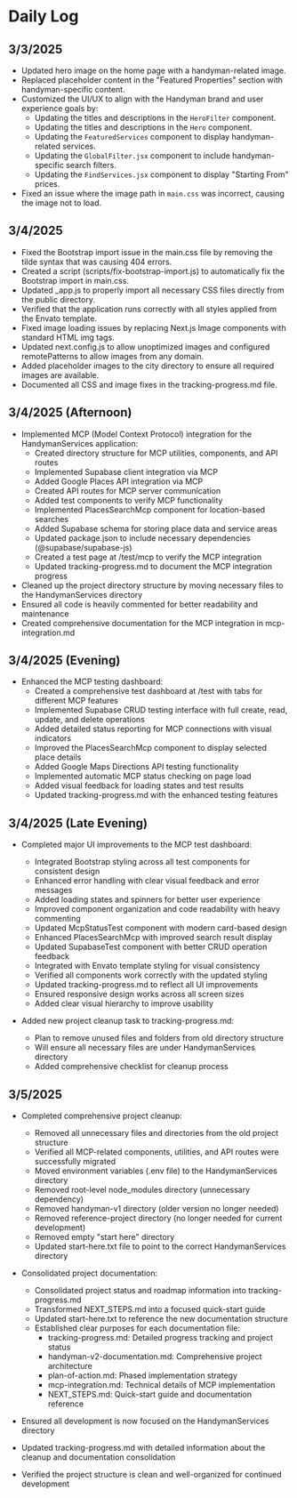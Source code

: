 # Daily Log

## 3/3/2025

- Updated hero image on the home page with a handyman-related image.
- Replaced placeholder content in the "Featured Properties" section with handyman-specific content.
- Customized the UI/UX to align with the Handyman brand and user experience goals by:
    - Updating the titles and descriptions in the `HeroFilter` component.
    - Updating the titles and descriptions in the `Hero` component.
    - Updating the `FeaturedServices` component to display handyman-related services.
    - Updating the `GlobalFilter.jsx` component to include handyman-specific search filters.
    - Updating the `FindServices.jsx` component to display "Starting From" prices.
- Fixed an issue where the image path in `main.css` was incorrect, causing the image not to load.

## 3/4/2025

- Fixed the Bootstrap import issue in the main.css file by removing the tilde syntax that was causing 404 errors.
- Created a script (scripts/fix-bootstrap-import.js) to automatically fix the Bootstrap import in main.css.
- Updated _app.js to properly import all necessary CSS files directly from the public directory.
- Verified that the application runs correctly with all styles applied from the Envato template.
- Fixed image loading issues by replacing Next.js Image components with standard HTML img tags.
- Updated next.config.js to allow unoptimized images and configured remotePatterns to allow images from any domain.
- Added placeholder images to the city directory to ensure all required images are available.
- Documented all CSS and image fixes in the tracking-progress.md file.

## 3/4/2025 (Afternoon)

- Implemented MCP (Model Context Protocol) integration for the HandymanServices application:
  - Created directory structure for MCP utilities, components, and API routes
  - Implemented Supabase client integration via MCP
  - Added Google Places API integration via MCP
  - Created API routes for MCP server communication
  - Added test components to verify MCP functionality
  - Implemented PlacesSearchMcp component for location-based searches
  - Added Supabase schema for storing place data and service areas
  - Updated package.json to include necessary dependencies (@supabase/supabase-js)
  - Created a test page at /test/mcp to verify the MCP integration
  - Updated tracking-progress.md to document the MCP integration progress
- Cleaned up the project directory structure by moving necessary files to the HandymanServices directory
- Ensured all code is heavily commented for better readability and maintenance
- Created comprehensive documentation for the MCP integration in mcp-integration.md

## 3/4/2025 (Evening)

- Enhanced the MCP testing dashboard:
  - Created a comprehensive test dashboard at /test with tabs for different MCP features
  - Implemented Supabase CRUD testing interface with full create, read, update, and delete operations
  - Added detailed status reporting for MCP connections with visual indicators
  - Improved the PlacesSearchMcp component to display selected place details
  - Added Google Maps Directions API testing functionality
  - Implemented automatic MCP status checking on page load
  - Added visual feedback for loading states and test results
  - Updated tracking-progress.md with the enhanced testing features

## 3/4/2025 (Late Evening)

- Completed major UI improvements to the MCP test dashboard:
  - Integrated Bootstrap styling across all test components for consistent design
  - Enhanced error handling with clear visual feedback and error messages
  - Added loading states and spinners for better user experience
  - Improved component organization and code readability with heavy commenting
  - Updated McpStatusTest component with modern card-based design
  - Enhanced PlacesSearchMcp with improved search result display
  - Updated SupabaseTest component with better CRUD operation feedback
  - Integrated with Envato template styling for visual consistency
  - Verified all components work correctly with the updated styling
  - Updated tracking-progress.md to reflect all UI improvements
  - Ensured responsive design works across all screen sizes
  - Added clear visual hierarchy to improve usability

- Added new project cleanup task to tracking-progress.md:
  - Plan to remove unused files and folders from old directory structure
  - Will ensure all necessary files are under HandymanServices directory
  - Added comprehensive checklist for cleanup process

## 3/5/2025

- Completed comprehensive project cleanup:
  - Removed all unnecessary files and directories from the old project structure
  - Verified all MCP-related components, utilities, and API routes were successfully migrated
  - Moved environment variables (.env file) to the HandymanServices directory
  - Removed root-level node_modules directory (unnecessary dependency)
  - Removed handyman-v1 directory (older version no longer needed)
  - Removed reference-project directory (no longer needed for current development)
  - Removed empty "start here" directory
  - Updated start-here.txt file to point to the correct HandymanServices directory

- Consolidated project documentation:
  - Consolidated project status and roadmap information into tracking-progress.md
  - Transformed NEXT_STEPS.md into a focused quick-start guide
  - Updated start-here.txt to reference the new documentation structure
  - Established clear purposes for each documentation file:
    - tracking-progress.md: Detailed progress tracking and project status
    - handyman-v2-documentation.md: Comprehensive project architecture
    - plan-of-action.md: Phased implementation strategy
    - mcp-integration.md: Technical details of MCP implementation
    - NEXT_STEPS.md: Quick-start guide and documentation reference

- Ensured all development is now focused on the HandymanServices directory
- Updated tracking-progress.md with detailed information about the cleanup and documentation consolidation
- Verified the project structure is clean and well-organized for continued development
